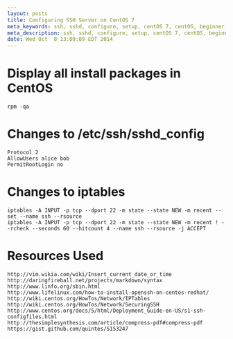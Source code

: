 ```yaml
---
layout: posts
title: Configuring SSH Server on CentOS 7
meta_keywords: ssh, sshd, configure, setup, centOS 7, centOS, beginner, how-to
meta_description: ssh, sshd, configure, setup, centOS 7, centOS, beginner, how-to
date: Wed Oct  8 13:09:09 EDT 2014
---
```


# Display all install packages in CentOS
	rpm -qa

# Changes to /etc/ssh/sshd_config
	Protocol 2
	AllowUsers alice bob
	PermitRootLogin no

# Changes to iptables
	iptables -A INPUT -p tcp --dport 22 -m state --state NEW -m recent --set --name ssh --rsource
	iptables -A INPUT -p tcp --dport 22 -m state --state NEW -m recent ! --rcheck --seconds 60 --hitcount 4 --name ssh --rsource -j ACCEPT

# Resources Used
	http://vim.wikia.com/wiki/Insert_current_date_or_time
	http://daringfireball.net/projects/markdown/syntax
	http://www.linfo.org/sbin.html
	http://www.lifelinux.com/how-to-install-openssh-on-centos-redhat/
	http://wiki.centos.org/HowTos/Network/IPTables
	http://wiki.centos.org/HowTos/Network/SecuringSSH
	http://www.centos.org/docs/5/html/Deployment_Guide-en-US/s1-ssh-configfiles.html
	http://thesimplesynthesis.com/article/compress-pdf#compress-pdf
	https://gist.github.com/quintes/5153247
